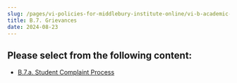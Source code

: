 ```yaml
---
slug: /pages/vi-policies-for-middlebury-institute-online/vi-b-academic-policies/b-7-grievances
title: B.7. Grievances
date: 2024-08-23
---
```

## Please select from the following content:

*   [B.7.a. Student Complaint Process](https://handbook.middlebury.edu/pages/vi-policies-for-middlebury-institute-online/vi-b-academic-policies/b-7-grievances/b-7-a-student-complaint-process/)
